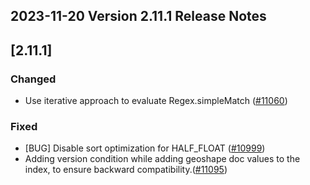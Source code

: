 ## 2023-11-20 Version 2.11.1 Release Notes

## [2.11.1]

### Changed
- Use iterative approach to evaluate Regex.simpleMatch ([#11060](https://github.com/opensearch-project/OpenSearch/pull/11060))

### Fixed
- [BUG] Disable sort optimization for HALF_FLOAT ([#10999](https://github.com/opensearch-project/OpenSearch/pull/10999))
- Adding version condition while adding geoshape doc values to the index, to ensure backward compatibility.([#11095](https://github.com/opensearch-project/OpenSearch/pull/11095))
